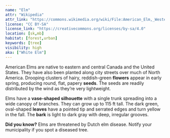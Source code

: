 ```yaml
---
name: "Elm"
attr: "Wikipedia"
attr_link: "https://commons.wikimedia.org/wiki/File:American_Elm,_Western_Massachusetts_-_September_2016.jpg"
license: "CC BY-SA"
license_link: "https://creativecommons.org/licenses/by-sa/4.0"
location: [sk,mb]
habitat: [forest,urban]
keywords: [tree]
visibility: high
aka: ["White Elm"]
---
```

American Elms are native to eastern and central Canada and the United States. They have also been planted along city streets over much of North America. Drooping clusters of hairy, reddish-green **flowers** appear in early spring, producing round, flat, papery **seeds**. The seeds are readily distributed by the wind as they’re very lightweight.

Elms have a **vase-shaped silhouette** with a single trunk spreading into a wide canopy of branches. They can grow up to 115 ft tall. The dark green, oval-shaped **leaves** have a pointed tip and serrated edges and turn yellow in the fall. The **bark** is light to dark gray with deep, irregular grooves.

**Did you know?** Elms are threatened by Dutch elm disease. Notify your municipality if you spot a diseased tree.
